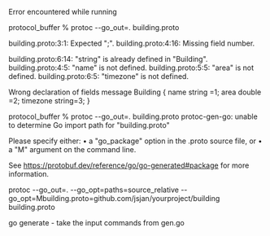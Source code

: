 
Error encountered while running

protocol_buffer % protoc --go_out=. building.proto

building.proto:3:1: Expected ";".
building.proto:4:16: Missing field number.

building.proto:6:14: "string" is already defined in "Building".
building.proto:4:5: "name" is not defined.
building.proto:5:5: "area" is not defined.
building.proto:6:5: "timezone" is not defined.

Wrong declaration of fields
message Building {
    name string =1;
    area double =2;
    timezone string=3;
}

protocol_buffer % protoc --go_out=. building.proto
protoc-gen-go: unable to determine Go import path for "building.proto"

Please specify either:
        • a "go_package" option in the .proto source file, or
        • a "M" argument on the command line.

See https://protobuf.dev/reference/go/go-generated#package for more information.


protoc --go_out=. --go_opt=paths=source_relative --go_opt=Mbuilding.proto=github.com/jsjan/yourproject/building building.proto

go generate - take the input commands from gen.go
